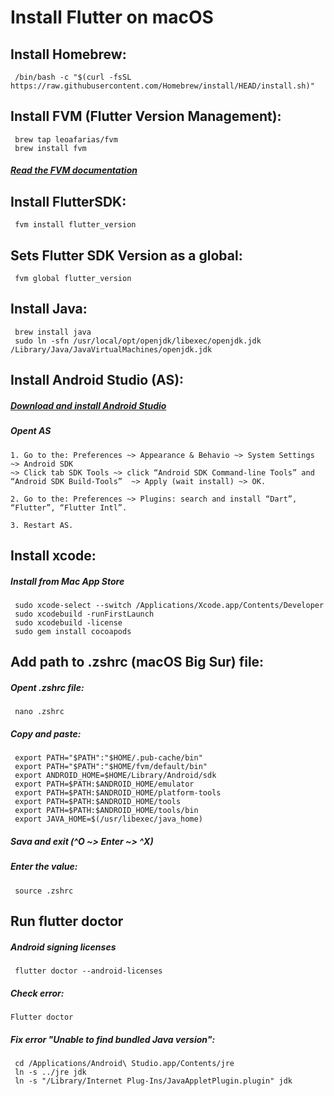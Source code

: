# Install Flutter on macOS

## Install Homebrew:

```
 /bin/bash -c "$(curl -fsSL https://raw.githubusercontent.com/Homebrew/install/HEAD/install.sh)"
```

## Install FVM (Flutter Version Management):

```
 brew tap leoafarias/fvm
 brew install fvm
```
##### [Read the FVM documentation](https://fvm.app/)

## Install FlutterSDK:

```
 fvm install flutter_version
```
## Sets Flutter SDK Version as a global:

```
 fvm global flutter_version
```
## Install Java:

```
 brew install java
 sudo ln -sfn /usr/local/opt/openjdk/libexec/openjdk.jdk /Library/Java/JavaVirtualMachines/openjdk.jdk
```
## Install Android Studio (AS):

##### [Download and install Android Studio](https://developer.android.com/studio)

##### Opent AS

	1. Go to the: Preferences ~> Appearance & Behavio ~> System Settings ~> Android SDK 
	~> Click tab SDK Tools ~> click “Android SDK Command-line Tools” and “Android SDK Build-Tools”  ~> Apply (wait install) ~> OK.

	2. Go to the: Preferences ~> Plugins: search and install “Dart”, “Flutter”, “Flutter Intl”.

	3. Restart AS.

## Install xcode:

##### Install from Mac App Store

```
 sudo xcode-select --switch /Applications/Xcode.app/Contents/Developer
 sudo xcodebuild -runFirstLaunch
 sudo xcodebuild -license
 sudo gem install cocoapods
```
## Add path to .zshrc (macOS Big Sur) file:

##### Opent .zshrc file:

```
 nano .zshrc
````
##### Copy and paste:

```
 export PATH="$PATH":"$HOME/.pub-cache/bin"
 export PATH="$PATH":"$HOME/fvm/default/bin"
 export ANDROID_HOME=$HOME/Library/Android/sdk
 export PATH=$PATH:$ANDROID_HOME/emulator
 export PATH=$PATH:$ANDROID_HOME/platform-tools
 export PATH=$PATH:$ANDROID_HOME/tools
 export PATH=$PATH:$ANDROID_HOME/tools/bin
 export JAVA_HOME=$(/usr/libexec/java_home)
```
##### Sava and exit (^O ~> Enter ~> ^X)

##### Enter the value:

```
 source .zshrc
```

## Run flutter doctor

##### Android signing licenses
```
 flutter doctor --android-licenses
```

##### Check error:
```
Flutter doctor
```

##### Fix error "Unable to find bundled Java version":
```
 cd /Applications/Android\ Studio.app/Contents/jre
 ln -s ../jre jdk
 ln -s "/Library/Internet Plug-Ins/JavaAppletPlugin.plugin" jdk
```
